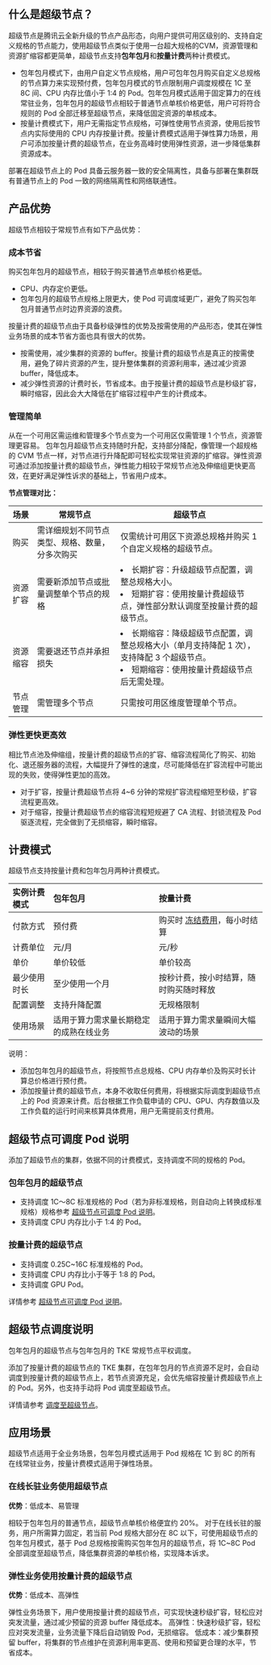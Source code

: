 
## 什么是超级节点？
超级节点是腾讯云全新升级的节点产品形态，向用户提供可用区级别的、支持自定义规格的节点能力，使用超级节点类似于使用一台超大规格的CVM，资源管理和资源扩缩容都更简单，超级节点支持**包年包月**和**按量计费**两种计费模式。
 
- 包年包月模式下，由用户自定义节点规格，用户可包年包月购买自定义总规格的节点算力来实现预付费，包年包月模式的节点限制用户调度规模在 1C 至 8C 间、CPU 内存比值小于 1:4 的 Pod。包年包月模式适用于固定算力的在线常驻业务，包年包月的超级节点相较于普通节点单核价格更低，用户可将符合规则的 Pod 全部迁移至超级节点，来降低固定资源的单核成本。
- 按量计费模式下，用户无需指定节点规格，可弹性使用节点资源，使用后按节点内实际使用的 CPU 内存按量计费。按量计费模式适用于弹性算力场景，用户可添加按量计费的超级节点，在业务高峰时使用弹性资源，进一步降低集群资源成本。

部署在超级节点上的 Pod 具备云服务器一致的安全隔离性，具备与部署在集群既有普通节点上的 Pod 一致的网络隔离性和网络联通性。

## 产品优势

超级节点相较于常规节点有如下产品优势：

### 成本节省

购买包年包月的超级节点，相较于购买普通节点单核价格更低。

- CPU、内存定价更低。
- 包年包月的超级节点规格上限更大，使 Pod 可调度域更广，避免了购买包年包月普通节点时边界资源的浪费。

按量计费的超级节点由于具备秒级弹性的优势及按需使用的产品形态，使其在弹性业务场景的成本节省方面也具有很大的优势。

- 按需使用，减少集群的资源的 buffer。按量计费的超级节点是真正的按需使用，避免了碎片资源的产生，提升整体集群的资源利用率，通过减少资源 buffer，降低成本。
- 减少弹性资源的计费时长，节省成本。由于按量计费的超级节点是秒级扩容，瞬时缩容，因此会大大降低在扩缩容过程中产生的计费成本。

### 管理简单

从在一个可用区需运维和管理多个节点变为一个可用区仅需管理 1 个节点，资源管理更容易。
包年包月超级节点支持随时升配，支持部分降配，像管理一个超规格的 CVM 节点一样，对节点进行升降配即可轻松实现常驻资源的扩缩容。弹性资源可通过添加按量计费的超级节点，弹性能力相较于常规节点池及伸缩组更快更高效，在更好满足弹性诉求的基础上，节省用户成本。

**节点管理对比：**

| **场景** | **常规节点**                                   | **超级节点**                                                 |
| -------- | ---------------------------------------------- | ------------------------------------------------------------ |
| 购买     | 需详细规划不同节点类型、规格、数量，分多次购买 | 仅需统计可用区下资源总规格并购买 1 个自定义规格的超级节点。      |
| 资源扩容 | 需要新添加节点或批量调整单个节点的规格         | <li>长期扩容：升级超级节点配置，调整总规格大小。</li><li>短期扩容：使用按量计费超级节点，弹性部分默认调度至按量计费的超级节点。</li> |
| 资源缩容 | 需要退还节点并承担损失                         |<li>长期缩容：降级超级节点配置，调整总规格大小（单月支持降配 1 次），支持降配 3 个超级节点。</li><li>短期缩容：使用按量计费超级节点后无需处理。</li>  |
| 节点管理 | 需管理多个节点                                 | 只需按可用区维度管理单个节点。                                 |

### 弹性更快更高效

相比节点池及伸缩组，按量计费的超级节点的扩容、缩容流程简化了购买、初始化、退还服务器的流程，大幅提升了弹性的速度，尽可能降低在扩容流程中可能出现的失败，使得弹性更加的高效。

- 对于扩容，按量计费超级节点将 4~6 分钟的常规扩容流程缩短至秒级，扩容流程更高效。
- 对于缩容，按量计费超级节点的缩容流程短规避了 CA 流程、封锁流程及 Pod 驱逐流程，完全做到了无损缩容，瞬时缩容。

## 计费模式

超级节点支持按量计费和包年包月两种计费模式。

| 实例计费模式 | 包年包月                               | 按量计费                                                     |
| :----------- | :------------------------------------- | :----------------------------------------------------------- |
| 付款方式     | 预付费                                 | 购买时 [冻结费用](https://cloud.tencent.com/document/product/555/12039)，每小时结算 |
| 计费单位     | 元/月                                  | 元/秒                                                        |
| 单价         | 单价较低                               | 单价较高                                                     |
| 最少使用时长 | 至少使用一个月                         | 按秒计费，按小时结算，随时购买随时释放                       |
| 配置调整     | 支持升降配置                           | 无规格限制                                                   |
| 使用场景     | 适用于算力需求量长期稳定的成熟在线业务 | 适用于算力需求量瞬间大幅波动的场景                           |

说明：
- 添加包年包月的超级节点，将按照节点总规格、CPU 内存单价及购买时长计算总价格进行预付费。
- 添加按量计费的超级节点，本身不收取任何费用，将根据实际调度到超级节点上的 Pod 资源来计费。后台根据工作负载申请的 CPU、GPU、内存数值以及工作负载的运行时间来核算具体费用，用户无需提前支付费用。

## 超级节点可调度 Pod 说明

添加了超级节点的集群，依据不同的计费模式，支持调度不同的规格的 Pod。

### 包年包月的超级节点

- 支持调度 1C～8C 标准规格的 Pod（若为非标准规格，则自动向上转换成标准规格）规格参考 [超级节点可调度 Pod 说明](https://cloud.tencent.com/document/product/457/74015)。
- 支持调度 CPU 内存比小于 1:4 的 Pod。

### 按量计费的超级节点

- 支持调度 0.25C~16C 标准规格的 Pod。
- 支持调度 CPU 内存比小于等于 1:8 的 Pod。
- 支持调度 GPU Pod。

详情参考 [超级节点可调度 Pod 说明](https://cloud.tencent.com/document/product/457/74015)。


## 超级节点调度说明

包年包月的超级节点与包年包月的 TKE 常规节点平权调度。

添加了按量计费的超级节点的 TKE 集群，在包年包月的节点资源不足时，会自动调度到按量计费的超级节点上，若节点资源充足，会优先缩容按量计费超级节点上的 Pod。另外，也支持手动将 Pod 调度至超级节点。

详情请参考 [调度至超级节点](https://cloud.tencent.com/document/product/457/74016)。

## 应用场景

超级节点适用于全业务场景，包年包月模式适用于 Pod 规格在 1C 到 8C 的所有在线常驻业务，按量计费模式适用于弹性场景。

### 在线长驻业务使用超级节点 
**优势**：低成本、易管理

相较于包年包月的普通节点，超级节点单核价格便宜约 20%。
对于在线长驻的服务，用户所需算力固定，若当前 Pod 规格大部分在 8C 以下，可使用超级节点的包年包月模式，基于 Pod 总规格按需购买包年包月的超级节点，将 1C~8C Pod 全部调度至超级节点，降低集群资源的单核价格，实现降本诉求。

###  弹性业务使用按量计费的超级节点 
**优势**：低成本、高弹性

弹性业务场景下，用户使用按量计费的超级节点，可实现快速秒级扩容，轻松应对突发流量，通过减少预留的资源 buffer 降低成本。
高弹性：快速秒级扩容，轻松应对突发流量，业务流量下降后自动销毁 Pod，无损缩容。
低成本：减少集群预留 buffer，将集群的节点维护在资源利用率更高、使用和预留更合理的水平，节省成本。


